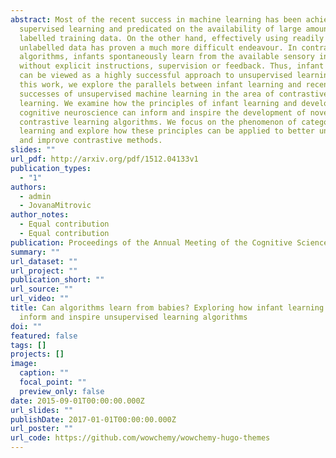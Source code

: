 ```yaml
---
abstract: Most of the recent success in machine learning has been achieved in
  supervised learning and predicated on the availability of large amounts of
  labelled training data. On the other hand, effectively using readily available
  unlabelled data has proven a much more difficult endeavour. In contrast to
  algorithms, infants spontaneously learn from the available sensory information
  without explicit instructions, supervision or feedback. Thus, infant learning
  can be viewed as a highly successful approach to unsupervised learning.  In
  this work, we explore the parallels between infant learning and recent
  successes of unsupervised machine learning in the area of contrastive
  learning. We examine how the principles of infant learning and developmental
  cognitive neuroscience can inform and inspire the development of novel
  contrastive learning algorithms. We focus on the phenomenon of category
  learning and explore how these principles can be applied to better understand
  and improve contrastive methods.
slides: ""
url_pdf: http://arxiv.org/pdf/1512.04133v1
publication_types:
  - "1"
authors:
  - admin
  - JovanaMitrovic
author_notes:
  - Equal contribution
  - Equal contribution
publication: Proceedings of the Annual Meeting of the Cognitive Science Society
summary: ""
url_dataset: ""
url_project: ""
publication_short: ""
url_source: ""
url_video: ""
title: Can algorithms learn from babies? Exploring how infant learning can
  inform and inspire unsupervised learning algorithms
doi: ""
featured: false
tags: []
projects: []
image:
  caption: ""
  focal_point: ""
  preview_only: false
date: 2015-09-01T00:00:00.000Z
url_slides: ""
publishDate: 2017-01-01T00:00:00.000Z
url_poster: ""
url_code: https://github.com/wowchemy/wowchemy-hugo-themes
---
```

